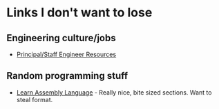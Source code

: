 # Links I don't want to lose


## Engineering culture/jobs
- [Principal/Staff Engineer Resources](https://www.mayerdan.com/career/2022/01/04/principal-engineer-resources)

## Random programming stuff
- [Learn Assembly Language](https://asmtutor.com/) - Really nice, bite sized sections. Want to steal format.
